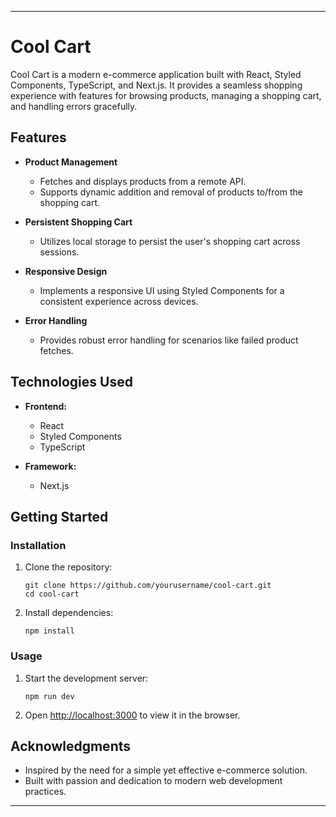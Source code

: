
---

# Cool Cart

Cool Cart is a modern e-commerce application built with React, Styled Components, TypeScript, and Next.js. It provides a seamless shopping experience with features for browsing products, managing a shopping cart, and handling errors gracefully.

## Features

- **Product Management**
  - Fetches and displays products from a remote API.
  - Supports dynamic addition and removal of products to/from the shopping cart.
  
- **Persistent Shopping Cart**
  - Utilizes local storage to persist the user's shopping cart across sessions.
  
- **Responsive Design**
  - Implements a responsive UI using Styled Components for a consistent experience across devices.
  
- **Error Handling**
  - Provides robust error handling for scenarios like failed product fetches.

## Technologies Used

- **Frontend:**
  - React
  - Styled Components
  - TypeScript
  
- **Framework:**
  - Next.js
  
## Getting Started

### Installation

1. Clone the repository:

   ```
   git clone https://github.com/yourusername/cool-cart.git
   cd cool-cart
   ```

2. Install dependencies:

   ```
   npm install
   ```

### Usage

1. Start the development server:

   ```
   npm run dev
   ```

2. Open [http://localhost:3000](http://localhost:3000) to view it in the browser.

## Acknowledgments

- Inspired by the need for a simple yet effective e-commerce solution.
- Built with passion and dedication to modern web development practices.

---
